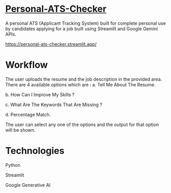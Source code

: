 # <a href="https://personal-ats-checker.streamlit.app/" target="_blank">Personal-ATS-Checker</a>

A personal ATS (Applicant Tracking System) built for complete personal use by candidates applying for a job built using Streamlit and Google Gemini APIs.

https://personal-ats-checker.streamlit.app/

# Workflow
The user uploads the resume and the job description in the provided area.
There are 4 available options which are :
  a. Tell Me About The Resume.
  
  b. How Can I Improve My Skills ?
  
  c. What Are The Keywords That Are Missing ?
  
  d. Percentage Match.
  
The user can select any one of the options and the output for that option will be shown.

 # Technologies
 Python 
 
 Streamlit
 
 Google Generative AI
 
